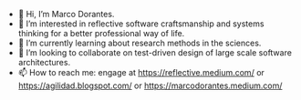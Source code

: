 - 👋 Hi, I’m Marco Dorantes.
- 👀 I’m interested in reflective software craftsmanship and systems thinking for a better professional way of life.
- 🌱 I’m currently learning about research methods in the sciences.
- 💞️ I’m looking to collaborate on test-driven design of large scale software architectures.
- 📫 How to reach me: engage at https://reflective.medium.com/ or https://agilidad.blogspot.com/ or https://marcodorantes.medium.com/

<!---
mdorantesm/mdorantesm is a ✨ special ✨ repository because its `README.md` (this file) appears on your GitHub profile.
You can click the Preview link to take a look at your changes.
--->
